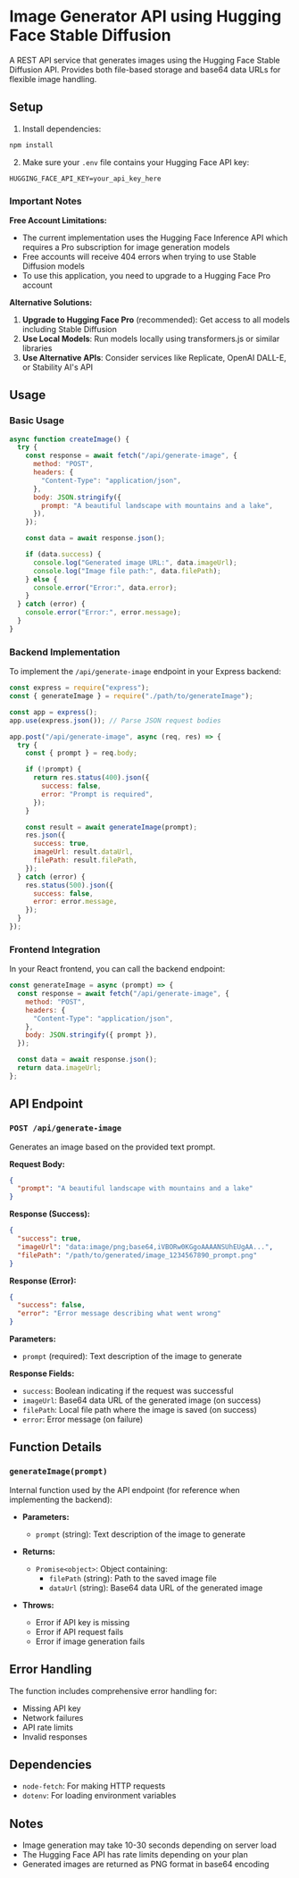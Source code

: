 # Image Generator API using Hugging Face Stable Diffusion

A REST API service that generates images using the Hugging Face Stable Diffusion API. Provides both file-based storage and base64 data URLs for flexible image handling.

## Setup

1. Install dependencies:

```bash
npm install
```

2. Make sure your `.env` file contains your Hugging Face API key:

```
HUGGING_FACE_API_KEY=your_api_key_here
```

### Important Notes

**Free Account Limitations:**

- The current implementation uses the Hugging Face Inference API which requires a Pro subscription for image generation models
- Free accounts will receive 404 errors when trying to use Stable Diffusion models
- To use this application, you need to upgrade to a Hugging Face Pro account

**Alternative Solutions:**

1. **Upgrade to Hugging Face Pro** (recommended): Get access to all models including Stable Diffusion
2. **Use Local Models**: Run models locally using transformers.js or similar libraries
3. **Use Alternative APIs**: Consider services like Replicate, OpenAI DALL-E, or Stability AI's API

## Usage

### Basic Usage

```javascript
async function createImage() {
  try {
    const response = await fetch("/api/generate-image", {
      method: "POST",
      headers: {
        "Content-Type": "application/json",
      },
      body: JSON.stringify({
        prompt: "A beautiful landscape with mountains and a lake",
      }),
    });

    const data = await response.json();

    if (data.success) {
      console.log("Generated image URL:", data.imageUrl);
      console.log("Image file path:", data.filePath);
    } else {
      console.error("Error:", data.error);
    }
  } catch (error) {
    console.error("Error:", error.message);
  }
}
```

### Backend Implementation

To implement the `/api/generate-image` endpoint in your Express backend:

```javascript
const express = require("express");
const { generateImage } = require("./path/to/generateImage");

const app = express();
app.use(express.json()); // Parse JSON request bodies

app.post("/api/generate-image", async (req, res) => {
  try {
    const { prompt } = req.body;

    if (!prompt) {
      return res.status(400).json({
        success: false,
        error: "Prompt is required",
      });
    }

    const result = await generateImage(prompt);
    res.json({
      success: true,
      imageUrl: result.dataUrl,
      filePath: result.filePath,
    });
  } catch (error) {
    res.status(500).json({
      success: false,
      error: error.message,
    });
  }
});
```

### Frontend Integration

In your React frontend, you can call the backend endpoint:

```javascript
const generateImage = async (prompt) => {
  const response = await fetch("/api/generate-image", {
    method: "POST",
    headers: {
      "Content-Type": "application/json",
    },
    body: JSON.stringify({ prompt }),
  });

  const data = await response.json();
  return data.imageUrl;
};
```

## API Endpoint

### `POST /api/generate-image`

Generates an image based on the provided text prompt.

**Request Body:**

```json
{
  "prompt": "A beautiful landscape with mountains and a lake"
}
```

**Response (Success):**

```json
{
  "success": true,
  "imageUrl": "data:image/png;base64,iVBORw0KGgoAAAANSUhEUgAA...",
  "filePath": "/path/to/generated/image_1234567890_prompt.png"
}
```

**Response (Error):**

```json
{
  "success": false,
  "error": "Error message describing what went wrong"
}
```

**Parameters:**

- `prompt` (required): Text description of the image to generate

**Response Fields:**

- `success`: Boolean indicating if the request was successful
- `imageUrl`: Base64 data URL of the generated image (on success)
- `filePath`: Local file path where the image is saved (on success)
- `error`: Error message (on failure)

## Function Details

### `generateImage(prompt)`

Internal function used by the API endpoint (for reference when implementing the backend):

- **Parameters:**

  - `prompt` (string): Text description of the image to generate

- **Returns:**

  - `Promise<object>`: Object containing:
    - `filePath` (string): Path to the saved image file
    - `dataUrl` (string): Base64 data URL of the generated image

- **Throws:**
  - Error if API key is missing
  - Error if API request fails
  - Error if image generation fails

## Error Handling

The function includes comprehensive error handling for:

- Missing API key
- Network failures
- API rate limits
- Invalid responses

## Dependencies

- `node-fetch`: For making HTTP requests
- `dotenv`: For loading environment variables

## Notes

- Image generation may take 10-30 seconds depending on server load
- The Hugging Face API has rate limits depending on your plan
- Generated images are returned as PNG format in base64 encoding
